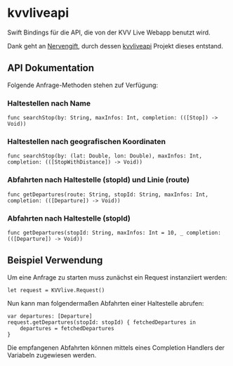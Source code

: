 # kvvliveapi
Swift Bindings  für die API, die von der KVV Live Webapp benutzt wird.

Dank geht an [Nervengift](https://github.com/Nervengift), durch dessen [kvvliveapi](https://github.com/Nervengift/kvvliveapi) Projekt dieses entstand.

## API Dokumentation
Folgende Anfrage-Methoden stehen zuf Verfügung:

### Haltestellen nach Name
```
func searchStop(by: String, maxInfos: Int, completion: (([Stop]) -> Void))
```
### Haltestellen nach geografischen Koordinaten
```
func searchStop(by: (lat: Double, lon: Double), maxInfos: Int, completion: (([StopWithDistance]) -> Void))
```
### Abfahrten nach Haltestelle (stopId) und Linie (route)
```
func getDepartures(route: String, stopId: String, maxInfos: Int, completion: (([Departure]) -> Void))
```
### Abfahrten nach Haltestelle (stopId)
```
func getDepartures(stopId: String, maxInfos: Int = 10, _ completion: (([Departure]) -> Void))
```

## Beispiel Verwendung
Um eine Anfrage zu starten muss zunächst ein Request instanziiert werden:

```
let request = KVVlive.Request()
```

Nun kann man folgendermaßen Abfahrten einer Haltestelle abrufen:

```
var departures: [Departure]
request.getDepartures(stopId: stopId) { fetchedDepartures in
    departures = fetchedDepartures
}
```   
Die empfangenen Abfahrten können mittels eines Completion Handlers der Variabeln zugewiesen werden.
